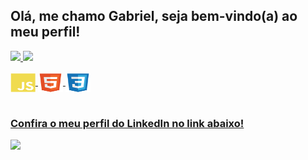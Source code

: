 ## Olá, me chamo Gabriel, seja bem-vindo(a) ao meu perfil!

 <div>
   <a href="https://github.com/GabrielCunhaCruz">
   <img height="180em" src="https://github-readme-stats.vercel.app/api?username=GabrielCunhaCruz&show_icons=true&theme=transparent&include_all_commits=true&count_private=true"/>
   <img height="180em" src="https://github-readme-stats.vercel.app/api/top-langs/?username=GabrielCunhaCruz&layout=compact&langs_count=6&theme=transparent"/>
</div>
    
<div style="display: inline_block"><br>
  <img align="center" alt="Js" height="30" width="40" src="https://raw.githubusercontent.com/devicons/devicon/master/icons/javascript/javascript-plain.svg">
  <img align="center" alt="HTML" height="30" width="40" src="https://raw.githubusercontent.com/devicons/devicon/master/icons/html5/html5-original.svg">
  <img align="center" alt="CSS" height="30" width="40" src="https://raw.githubusercontent.com/devicons/devicon/master/icons/css3/css3-original.svg">
</div>
 
<br>
 
### Confira o meu perfil do LinkedIn no link abaixo!
 
<div> 
  <a href="https://www.linkedin.com/in/gabriel-cruz-a45584248/" target="_blank"><img src="https://img.shields.io/badge/-LinkedIn-%230077B5?style=for-the-badge&logo=linkedin&logoColor=white" target="_blank"></a>
</div>
